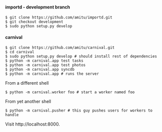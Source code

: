 #### importd - development branch

``` shell
$ git clone https://github.com/amitu/importd.git
$ git checkout development
$ sudo python setup.py develop
```

#### carnival

``` shell
$ git clone https://github.com/amitu/carnival.git
$ cd carnival
$ sudo python setup.py develop # should install rest of dependencies
$ python -m carnival.app test tasks
$ python -m carnival.app test photos
$ python -m carnival.app syncdb
$ python -m carnival.app # runs the server
```

From a different shell

``` shell
$ python -m carnival.worker foo # start a worker named foo
```

From yet another shell 

``` shell
$ python -m carnival.pusher # this guy pushes users for workers to handle
```

Visit http://localhost:8000.